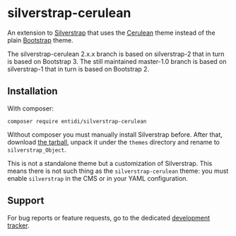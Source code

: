 silverstrap-cerulean
====================

An extension to [Silverstrap](http://dev.entidi.com/p/silverstrap/) that
uses the [Cerulean](http://bootswatch.com/cerulean/) theme instead of
the plain [Bootstrap](http://twitter.github.io/bootstrap/) theme.

The silverstrap-cerulean 2.x.x branch is based on silverstrap-2 that in
turn is based on Bootstrap 3. The still maintained master-1.0 branch is
based on silverstrap-1 that in turn is based on Bootstrap 2.

Installation
------------

With composer:

    composer require entidi/silverstrap-cerulean

Without composer you must manually install Silverstrap before. After
that, download [the tarball](https://github.com/ntd/silverstrap-cerulean/releases),
unpack it under the `themes` directory and rename to `silverstrap_Object`.

This is not a standalone theme but a customization of Silverstrap. This
means there is not such thing as the `silverstrap-cerulean` theme:
you must enable `silverstrap` in the CMS or in your YAML configuration.

Support
-------

For bug reports or feature requests, go to the dedicated [development
tracker](http://dev.entidi.com/p/silverstrap-cerulean/).

